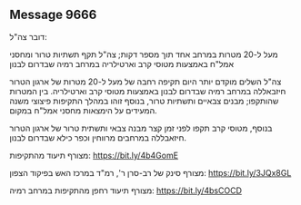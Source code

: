 ## Message 9666

דובר צה"ל:

מעל ל-20 מטרות במרחב אחד תוך מספר דקות; צה"ל תקף תשתיות טרור ומחסני אמל"ח באמצעות מטוסי קרב וארטילריה במרחב רמיה שבדרום לבנון

צה"ל השלים מוקדם יותר היום תקיפה רחבה של מעל ל-20 מטרות של ארגון הטרור חיזבאללה במרחב רמיה שבדרום לבנון באמצעות מטוסי קרב וארטילריה. בין המטרות שהותקפו; מבנים צבאיים ותשתיות טרור, בנוסף זוהו במהלך התקיפות פיצוצי משנה המעידים על הימצאות מחסני אמל"ח במקום.

בנוסף, מטוסי קרב תקפו לפני זמן קצר מבנה צבאי ותשתית טרור של ארגון הטרור חיזאבללה במרחבים מרווחין וכפר כילא שבדרום לבנון.

מצורף תיעוד מהתקיפות: https://bit.ly/4b4GomE

מצורף סינק של רב-סרן ר', רמ"ד במרכז האש בפיקוד הצפון: https://bit.ly/3JQx8GL

מצורף תיעוד רחפן מהתקיפות במרחב רמיה: https://bit.ly/4bsCOCD

